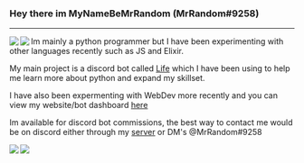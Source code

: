  ### Hey there im MyNameBeMrRandom (MrRandom#9258)
---
<p align="left>
  <a href="https://github.com/anuraghazra/github-readme-stats">
    <img align="left" src="https://github-readme-stats.vercel.app/api/top-langs/?username=MyNameBeMrRandom&theme=tokyonight&card_width=445&layout=compact" />
  </a>
  <a href="https://github.com/anuraghazra/github-readme-stats">
    <img align="left" src="https://github-readme-stats.vercel.app/api?username=MyNameBeMrRandom&theme=tokyonight&count_private=true&show_icons=true" />
  </a>

  Im mainly a python programmer but I have been experimenting with other languages recently such as JS and Elixir. 

  My main project is a discord bot called [Life](https://github.com/MyNameBeMrRandom/Life) which I have been using to help me learn more about python and expand my skillset.

  I have also been expermenting with WebDev more recently and you can view my website/bot dashboard [here](https://www.mrrandom.xyz/)

  Im available for discord bot commissions, the best way to contact me would be on discord either through my [server](https://discord.com/invite/xP8xsHr) or DM's @MrRandom#9258
  
  <a href="https://github.com/anuraghazra/github-readme-stats">
    <img align="left" src="https://github-readme-stats.vercel.app/api/pin/?username=MyNameBeMrRandom&repo=Life" />
  </a>  
  <a href="https://github.com/anuraghazra/github-readme-stats">
    <img align="left" src="https://github-readme-stats.vercel.app/api/pin/?username=iDevision&repo=diorite" />
  </a>
</p>                                                                                                                                         
